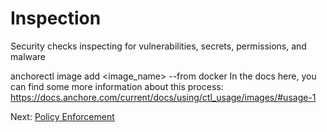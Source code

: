 # Inspection

Security checks inspecting for vulnerabilities, secrets, permissions, and malware

anchorectl image add <image_name> --from docker
In the docs here, you can find some more information about this process: https://docs.anchore.com/current/docs/using/ctl_usage/images/#usage-1

Next: [Policy Enforcement](04-policy-enforcement.md)